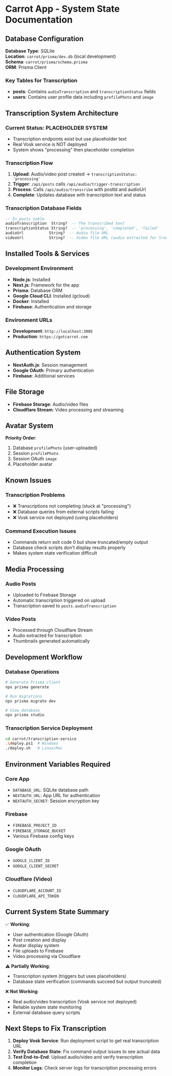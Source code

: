 # Carrot App - System State Documentation

## Database Configuration

**Database Type**: SQLite  
**Location**: `carrot/prisma/dev.db` (local development)  
**Schema**: `carrot/prisma/schema.prisma`  
**ORM**: Prisma Client  

### Key Tables for Transcription
- **posts**: Contains `audioTranscription` and `transcriptionStatus` fields
- **users**: Contains user profile data including `profilePhoto` and `image`

## Transcription System Architecture

### Current Status: PLACEHOLDER SYSTEM
- Transcription endpoints exist but use placeholder text
- Real Vosk service is NOT deployed
- System shows "processing" then placeholder completion

### Transcription Flow
1. **Upload**: Audio/video post created → `transcriptionStatus: 'processing'`
2. **Trigger**: `/api/posts` calls `/api/audio/trigger-transcription`
3. **Process**: Calls `/api/audio/transcribe` with postId and audioUrl
4. **Complete**: Updates database with transcription text and status

### Transcription Database Fields
```sql
-- In posts table
audioTranscription  String?  -- The transcribed text
transcriptionStatus String?  -- 'processing', 'completed', 'failed'
audioUrl           String?  -- Audio file URL
videoUrl           String?  -- Video file URL (audio extracted for transcription)
```

## Installed Tools & Services

### Development Environment
- **Node.js**: Installed
- **Next.js**: Framework for the app
- **Prisma**: Database ORM
- **Google Cloud CLI**: Installed (gcloud)
- **Docker**: Installed
- **Firebase**: Authentication and storage

### Environment URLs
- **Development**: `http://localhost:3005`
- **Production**: `https://gotcarrot.com`

## Authentication System
- **NextAuth.js**: Session management
- **Google OAuth**: Primary authentication
- **Firebase**: Additional services

## File Storage
- **Firebase Storage**: Audio/video files
- **Cloudflare Stream**: Video processing and streaming

## Avatar System
**Priority Order**:
1. Database `profilePhoto` (user-uploaded)
2. Session `profilePhoto` 
3. Session OAuth `image`
4. Placeholder avatar

## Known Issues

### Transcription Problems
- ❌ Transcriptions not completing (stuck at "processing")
- ❌ Database queries from external scripts failing
- ❌ Vosk service not deployed (using placeholders)

### Command Execution Issues
- Commands return exit code 0 but show truncated/empty output
- Database check scripts don't display results properly
- Makes system state verification difficult

## Media Processing

### Audio Posts
- Uploaded to Firebase Storage
- Automatic transcription triggered on upload
- Transcription saved to `posts.audioTranscription`

### Video Posts  
- Processed through Cloudflare Stream
- Audio extracted for transcription
- Thumbnails generated automatically

## Development Workflow

### Database Operations
```bash
# Generate Prisma client
npx prisma generate

# Run migrations
npx prisma migrate dev

# View database
npx prisma studio
```

### Transcription Service Deployment
```bash
cd carrot/transcription-service
.\deploy.ps1  # Windows
./deploy.sh   # Linux/Mac
```

## Environment Variables Required

### Core App
- `DATABASE_URL`: SQLite database path
- `NEXTAUTH_URL`: App URL for authentication
- `NEXTAUTH_SECRET`: Session encryption key

### Firebase
- `FIREBASE_PROJECT_ID`
- `FIREBASE_STORAGE_BUCKET`
- Various Firebase config keys

### Google OAuth
- `GOOGLE_CLIENT_ID`
- `GOOGLE_CLIENT_SECRET`

### Cloudflare (Video)
- `CLOUDFLARE_ACCOUNT_ID`
- `CLOUDFLARE_API_TOKEN`

## Current System State Summary

✅ **Working**:
- User authentication (Google OAuth)
- Post creation and display
- Avatar display system
- File uploads to Firebase
- Video processing via Cloudflare

⚠️ **Partially Working**:
- Transcription system (triggers but uses placeholders)
- Database state verification (commands succeed but output truncated)

❌ **Not Working**:
- Real audio/video transcription (Vosk service not deployed)
- Reliable system state monitoring
- External database query scripts

## Next Steps to Fix Transcription

1. **Deploy Vosk Service**: Run deployment script to get real transcription URL
2. **Verify Database State**: Fix command output issues to see actual data
3. **Test End-to-End**: Upload audio/video and verify transcription completion
4. **Monitor Logs**: Check server logs for transcription processing errors
